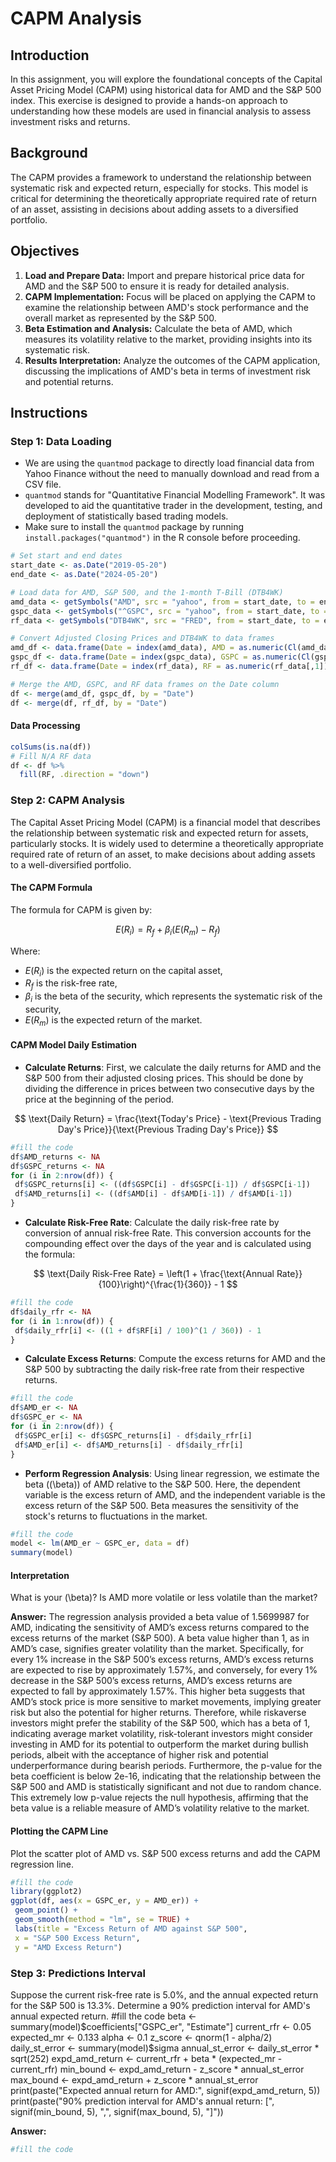 
# CAPM Analysis

## Introduction

In this assignment, you will explore the foundational concepts of the Capital Asset Pricing Model (CAPM) using historical data for AMD and the S&P 500 index. This exercise is designed to provide a hands-on approach to understanding how these models are used in financial analysis to assess investment risks and returns.

## Background

The CAPM provides a framework to understand the relationship between systematic risk and expected return, especially for stocks. This model is critical for determining the theoretically appropriate required rate of return of an asset, assisting in decisions about adding assets to a diversified portfolio.

## Objectives

1. **Load and Prepare Data:** Import and prepare historical price data for AMD and the S&P 500 to ensure it is ready for detailed analysis.
2. **CAPM Implementation:** Focus will be placed on applying the CAPM to examine the relationship between AMD's stock performance and the overall market as represented by the S&P 500.
3. **Beta Estimation and Analysis:** Calculate the beta of AMD, which measures its volatility relative to the market, providing insights into its systematic risk.
4. **Results Interpretation:** Analyze the outcomes of the CAPM application, discussing the implications of AMD's beta in terms of investment risk and potential returns.

## Instructions

### Step 1: Data Loading

- We are using the `quantmod` package to directly load financial data from Yahoo Finance without the need to manually download and read from a CSV file.
- `quantmod` stands for "Quantitative Financial Modelling Framework". It was developed to aid the quantitative trader in the development, testing, and deployment of statistically based trading models.
- Make sure to install the `quantmod` package by running `install.packages("quantmod")` in the R console before proceeding.

```r
# Set start and end dates
start_date <- as.Date("2019-05-20")
end_date <- as.Date("2024-05-20")

# Load data for AMD, S&P 500, and the 1-month T-Bill (DTB4WK)
amd_data <- getSymbols("AMD", src = "yahoo", from = start_date, to = end_date, auto.assign = FALSE)
gspc_data <- getSymbols("^GSPC", src = "yahoo", from = start_date, to = end_date, auto.assign = FALSE)
rf_data <- getSymbols("DTB4WK", src = "FRED", from = start_date, to = end_date, auto.assign = FALSE)

# Convert Adjusted Closing Prices and DTB4WK to data frames
amd_df <- data.frame(Date = index(amd_data), AMD = as.numeric(Cl(amd_data)))
gspc_df <- data.frame(Date = index(gspc_data), GSPC = as.numeric(Cl(gspc_data)))
rf_df <- data.frame(Date = index(rf_data), RF = as.numeric(rf_data[,1]))  # Accessing the first column of rf_data

# Merge the AMD, GSPC, and RF data frames on the Date column
df <- merge(amd_df, gspc_df, by = "Date")
df <- merge(df, rf_df, by = "Date")
```

#### Data Processing 
```r
colSums(is.na(df))
# Fill N/A RF data
df <- df %>%
  fill(RF, .direction = "down") 
```

### Step 2: CAPM Analysis

The Capital Asset Pricing Model (CAPM) is a financial model that describes the relationship between systematic risk and expected return for assets, particularly stocks. It is widely used to determine a theoretically appropriate required rate of return of an asset, to make decisions about adding assets to a well-diversified portfolio.

#### The CAPM Formula
The formula for CAPM is given by:

$$
E(R_i) = R_f + \beta_i (E(R_m) - R_f)
$$

Where:

- $E(R_i)$ is the expected return on the capital asset,
- $R_f$ is the risk-free rate,
- $\beta_i$ is the beta of the security, which represents the systematic risk of the security,
- $E(R_m)$ is the expected return of the market.



#### CAPM Model Daily Estimation

- **Calculate Returns**: First, we calculate the daily returns for AMD and the S&P 500 from their adjusted closing prices. This should be done by dividing the difference in prices between two consecutive days by the price at the beginning of the period.
  
$$
\text{Daily Return} = \frac{\text{Today's Price} - \text{Previous Trading Day's Price}}{\text{Previous Trading Day's Price}}
$$

```r
#fill the code
df$AMD_returns <- NA
df$GSPC_returns <- NA
for (i in 2:nrow(df)) {
 df$GSPC_returns[i] <- ((df$GSPC[i] - df$GSPC[i-1]) / df$GSPC[i-1])
 df$AMD_returns[i] <- ((df$AMD[i] - df$AMD[i-1]) / df$AMD[i-1])
}
```

- **Calculate Risk-Free Rate**: Calculate the daily risk-free rate by conversion of annual risk-free Rate. This conversion accounts for the compounding effect over the days of the year and is calculated using the formula:
  
$$
\text{Daily Risk-Free Rate} = \left(1 + \frac{\text{Annual Rate}}{100}\right)^{\frac{1}{360}} - 1
$$

```r
#fill the code
df$daily_rfr <- NA
for (i in 1:nrow(df)) {
 df$daily_rfr[i] <- ((1 + df$RF[i] / 100)^(1 / 360)) - 1
}
```


- **Calculate Excess Returns**: Compute the excess returns for AMD and the S&P 500 by subtracting the daily risk-free rate from their respective returns.

```r
#fill the code
df$AMD_er <- NA
df$GSPC_er <- NA
for (i in 2:nrow(df)) {
 df$GSPC_er[i] <- df$GSPC_returns[i] - df$daily_rfr[i]
 df$AMD_er[i] <- df$AMD_returns[i] - df$daily_rfr[i]
}
```


- **Perform Regression Analysis**: Using linear regression, we estimate the beta (\(\beta\)) of AMD relative to the S&P 500. Here, the dependent variable is the excess return of AMD, and the independent variable is the excess return of the S&P 500. Beta measures the sensitivity of the stock's returns to fluctuations in the market.

```r
#fill the code
model <- lm(AMD_er ~ GSPC_er, data = df)
summary(model)
```


#### Interpretation

What is your \(\beta\)? Is AMD more volatile or less volatile than the market?

**Answer:**
The regression analysis provided a beta value of 1.5699987 for AMD, indicating the sensitivity of AMD’s excess returns compared to the excess
returns of the market (S&P 500). A beta value higher than 1, as in AMD’s case, signifies greater volatility than the market. Specifically, for every 1%
increase in the S&P 500’s excess returns, AMD’s excess returns are expected to rise by approximately 1.57%, and conversely, for every 1%
decrease in the S&P 500’s excess returns, AMD’s excess returns are expected to fall by approximately 1.57%. This higher beta suggests that
AMD’s stock price is more sensitive to market movements, implying greater risk but also the potential for higher returns. Therefore, while riskaverse investors might prefer the stability of the S&P 500, which has a beta of 1, indicating average market volatility, risk-tolerant investors might
consider investing in AMD for its potential to outperform the market during bullish periods, albeit with the acceptance of higher risk and potential
underperformance during bearish periods.
Furthermore, the p-value for the beta coefficient is below 2e-16, indicating that the relationship between the S&P 500 and AMD is statistically
significant and not due to random chance. This extremely low p-value rejects the null hypothesis, affirming that the beta value is a reliable measure
of AMD’s volatility relative to the market.

#### Plotting the CAPM Line
Plot the scatter plot of AMD vs. S&P 500 excess returns and add the CAPM regression line.

```r
#fill the code
library(ggplot2)
ggplot(df, aes(x = GSPC_er, y = AMD_er)) +
 geom_point() +
 geom_smooth(method = "lm", se = TRUE) +
 labs(title = "Excess Return of AMD against S&P 500",
 x = "S&P 500 Excess Return",
 y = "AMD Excess Return")
```

### Step 3: Predictions Interval
Suppose the current risk-free rate is 5.0%, and the annual expected return for the S&P 500 is 13.3%. Determine a 90% prediction interval for AMD's annual expected return.
#fill the code
beta <- summary(model)$coefficients["GSPC_er", "Estimate"]
current_rfr <- 0.05
expected_mr <- 0.133
alpha <- 0.1
z_score <- qnorm(1 - alpha/2)
daily_st_error <- summary(model)$sigma
annual_st_error <- daily_st_error * sqrt(252)
expd_amd_return <- current_rfr + beta * (expected_mr - current_rfr)
min_bound <- expd_amd_return - z_score * annual_st_error
max_bound <- expd_amd_return + z_score * annual_st_error
print(paste("Expected annual return for AMD:", signif(expd_amd_return, 5))
print(paste("90% prediction interval for AMD's annual return: [", signif(min_bound, 5), ",", signif(max_bound,
5), "]"))



**Answer:**

```r
#fill the code
```

